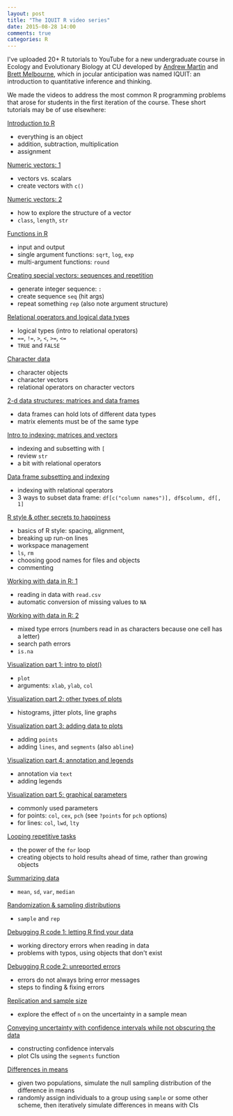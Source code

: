 ```yaml
---
layout: post
title: "The IQUIT R video series"
date: 2015-08-28 14:00
comments: true
categories: R
---
```


I've uploaded 20+ R tutorials to YouTube for a new undergraduate course in Ecology and Evolutionary Biology at CU developed by [Andrew Martin](http://stripe.colorado.edu/~am/Site/Martin_Lab.html) and [Brett Melbourne](http://www.colorado.edu/eeb/facultysites/melbourne/), which in jocular anticipation was named IQUIT: an introduction to quantitative inference and thinking.

We made the videos to address the most common R programming problems that arose for students in the first iteration of the course.
These short tutorials may be of use elsewhere:

[Introduction to R](https://youtu.be/TG77MVHfC8E?list=PLo1ryuEXQ0sfGqV7MMwF9SiOuxW9hjZuc)

- everything is an object
- addition, subtraction, multiplication
- assignment

[Numeric vectors: 1](https://youtu.be/A2Sh7uBwQv0?list=PLo1ryuEXQ0sfGqV7MMwF9SiOuxW9hjZuc)

- vectors vs. scalars
- create vectors with `c()`

[Numeric vectors: 2](https://youtu.be/lNZQnLu_AWM?list=PLo1ryuEXQ0sfGqV7MMwF9SiOuxW9hjZuc)

- how to explore the structure of a vector
- `class`, `length`, `str`

[Functions in R](https://youtu.be/wM9Wy8fuhXY?list=PLo1ryuEXQ0sfGqV7MMwF9SiOuxW9hjZuc)

- input and output
- single argument functions: `sqrt`, `log`, `exp`
- multi-argument functions: `round`

[Creating special vectors: sequences and repetition](https://youtu.be/QvLwX1LKHDY?list=PLo1ryuEXQ0sfGqV7MMwF9SiOuxW9hjZuc)

- generate integer sequence: `:`
- create sequence `seq` (hit args)
- repeat something `rep` (also note argument structure)

[Relational operators and logical data types](https://youtu.be/sOQWm_jGwrg?list=PLo1ryuEXQ0sfGqV7MMwF9SiOuxW9hjZuc)

- logical types (intro to relational operators)
- `==`, `!=`, `>`, `<`, `>=`, `<=`
- `TRUE` and `FALSE`

[Character data](https://youtu.be/M9_-LiNa9kA?list=PLo1ryuEXQ0sfGqV7MMwF9SiOuxW9hjZuc)

- character objects
- character vectors
- relational operators on character vectors

[2-d data structures: matrices and data frames](https://youtu.be/EKIARVrBFm8?list=PLo1ryuEXQ0sfGqV7MMwF9SiOuxW9hjZuc)

- data frames can hold lots of different data types
- matrix elements must be of the same type

[Intro to indexing: matrices and vectors](https://youtu.be/nnx8_2Ckt-g?list=PLo1ryuEXQ0sfGqV7MMwF9SiOuxW9hjZuc)

- indexing and subsetting with `[`
- review `str`
- a bit with relational operators

[Data frame subsetting and indexing](https://youtu.be/Tt4vYYCEzLY?list=PLo1ryuEXQ0sfGqV7MMwF9SiOuxW9hjZuc)

- indexing with relational operators
- 3 ways to subset data frame: `df[c("column names")], df$column, df[, 1]`

[R style & other secrets to happiness](https://youtu.be/s9NuGG-icn4?list=PLo1ryuEXQ0sfGqV7MMwF9SiOuxW9hjZuc)

- basics of R style: spacing, alignment,
- breaking up run-on lines
- workspace management
- `ls`, `rm`
- choosing good names for files and objects
- commenting

[Working with data in R: 1](https://youtu.be/76_WvFO5_bE?list=PLo1ryuEXQ0sfGqV7MMwF9SiOuxW9hjZuc)

- reading in data with `read.csv`
- automatic conversion of missing values to `NA`

[Working with data in R: 2](https://youtu.be/uXMUJeR5mXk?list=PLo1ryuEXQ0sfGqV7MMwF9SiOuxW9hjZuc)

- mixed type errors (numbers read in as characters because one cell has a letter)
- search path errors
- `is.na`

[Visualization part 1: intro to plot()](https://youtu.be/tNpcjcHX__I?list=PLo1ryuEXQ0sfGqV7MMwF9SiOuxW9hjZuc)

- `plot`
- arguments: `xlab`, `ylab`, `col`

[Visualization part 2: other types of plots](https://youtu.be/F5FOSPQhuL0?list=PLo1ryuEXQ0sfGqV7MMwF9SiOuxW9hjZuc)

- histograms, jitter plots, line graphs

[Visualization part 3: adding data to plots](https://youtu.be/J5YlRwklxSY?list=PLo1ryuEXQ0sfGqV7MMwF9SiOuxW9hjZuc)

- adding `points`
- adding `lines`, and `segments` (also `abline`)

[Visualization part 4: annotation and legends](https://youtu.be/0bdduM8MpzE?list=PLo1ryuEXQ0sfGqV7MMwF9SiOuxW9hjZuc)

- annotation via `text`
- adding legends

[Visualization part 5: graphical parameters](https://youtu.be/kIA04W7juTQ?list=PLo1ryuEXQ0sfGqV7MMwF9SiOuxW9hjZuc)

- commonly used parameters
- for points: `col`, `cex`, `pch` (see `?points` for `pch` options)
- for lines: `col`, `lwd`, `lty`


[Looping repetitive tasks](https://youtu.be/0_Bc0a6op-I?list=PLo1ryuEXQ0sfGqV7MMwF9SiOuxW9hjZuc)

- the power of the `for` loop
- creating objects to hold results ahead of time, rather than growing objects

[Summarizing data](https://youtu.be/tHNcFs5G2fI?list=PLo1ryuEXQ0sfGqV7MMwF9SiOuxW9hjZuc)

- `mean`, `sd`, `var`, `median`

[Randomization & sampling distributions](https://youtu.be/lcw0Hqmoxvs?list=PLo1ryuEXQ0sfGqV7MMwF9SiOuxW9hjZuc)

- `sample` and `rep`

[Debugging R code 1: letting R find your data](https://youtu.be/u0Kttdxo0Ho?list=PLo1ryuEXQ0sfGqV7MMwF9SiOuxW9hjZuc)

- working directory errors when reading in data
- problems with typos, using objects that don't exist

[Debugging R code 2: unreported errors](https://youtu.be/_87ijg5L4Rw?list=PLo1ryuEXQ0sfGqV7MMwF9SiOuxW9hjZuc)

- errors do not always bring error messages
- steps to finding & fixing errors

[Replication and sample size](https://youtu.be/Xfdg0xqFjts?list=PLo1ryuEXQ0sfGqV7MMwF9SiOuxW9hjZuc)

- explore the effect of `n` on the uncertainty in a sample mean

[Conveying uncertainty with confidence intervals while not obscuring the data](https://youtu.be/x4ekQ1nanQ4?list=PLo1ryuEXQ0sfGqV7MMwF9SiOuxW9hjZuc)

- constructing confidence intervals
- plot CIs using the `segments` function

[Differences in means](https://youtu.be/zR9i8P_cpVc?list=PLo1ryuEXQ0sfGqV7MMwF9SiOuxW9hjZuc)

- given two populations, simulate the null sampling distribution of the difference in means
- randomly assign individuals to a group using `sample` or some other scheme, then iteratively simulate differences in means with CIs
